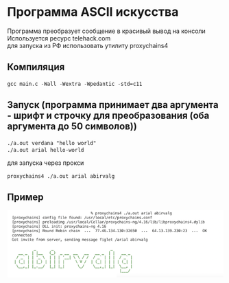 # Программа ASCII искусства
Программа преобразует сообщение в красивый вывод на консоли  
Используется ресурс telehack.com  
для запуска из РФ использовать утилиту proxychains4  

## Компиляция
```
gcc main.c -Wall -Wextra -Wpedantic -std=c11
```
## Запуск (программа принимает два аргумента - шрифт и строчку для преобразования (оба аргумента до 50 символов))
```
./a.out verdana "hello world"
./a.out arial hello-world
```

для запуска через прокси
```
proxychains4 ./a.out arial abirvalg
```

## Пример
![output example](./_img.png)
